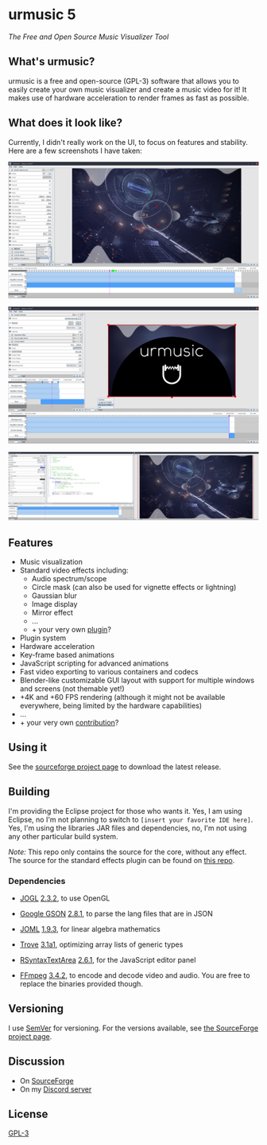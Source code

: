 # urmusic 5
_The Free and Open Source Music Visualizer Tool_

## What's urmusic?
urmusic is a free and open-source (GPL-3) software that allows you to easily create your own music visualizer and create a music video for it! It makes use of hardware acceleration to render frames as fast as possible.

## What does it look like?
Currently, I didn't really work on the UI, to focus on features and stability. Here are a few screenshots I have taken:

![urmusic5 - Default layout](/screenshots/urmusic5-default_view.png "Default layout")

![urmusic5 - Custom layout](/screenshots/urmusic5-custom_view.png "Custom layout")

![urmusic5 - Custom layout with multiple windows and JavaScript panel](/screenshots/urmusic5-custom_double_view_scripting.png "Custom layout with multiple windows and JavaScript panel")

## Features
- Music visualization
- Standard video effects including:
  - Audio spectrum/scope
  - Circle mask (can also be used for vignette effects or lightning)
  - Gaussian blur
  - Image display
  - Mirror effect
  - ...
  - \+ your very own [plugin](https://gitlab.com/nasso/urmusic5-core/wikis/Making-a-plugin)?
- Plugin system
- Hardware acceleration
- Key-frame based animations
- JavaScript scripting for advanced animations
- Fast video exporting to various containers and codecs
- Blender-like customizable GUI layout with support for multiple windows and screens (not themable yet!)
- +4K and +60 FPS rendering (although it might not be available everywhere, being limited by the hardware capabilities)
- ...
- \+ your very own [contribution](https://gitlab.com/nasso/urmusic5-core/blob/master/CONTRIBUTING.md#core)?

## Using it
See the [sourceforge project page](https://sourceforge.net/projects/urmusic5/) to download the latest release.

## Building
I'm providing the Eclipse project for those who wants it. Yes, I am using Eclipse, no I'm not planning to switch to `[insert your favorite IDE here]`. Yes, I'm using the libraries JAR files and dependencies, no, I'm not using any other particular build system.

_Note:_ This repo only contains the source for the core, without any effect. The source for the standard effects plugin can be found on [this repo](https://gitlab.com/nasso/urmusic5-plugin-stdfx).

### Dependencies
- [JOGL](http://jogamp.org/jogl/www) [2.3.2](http://jogamp.org/wiki/index.php/Release_2.3.2), to use OpenGL
- [Google GSON](https://github.com/google/gson) [2.8.1](https://github.com/google/gson/releases/tag/gson-parent-2.8.1), to parse the lang files that are in JSON
- [JOML](https://joml-ci.github.io/JOML) [1.9.3](https://github.com/JOML-CI/JOML/releases/tag/1.9.3), for linear algebra mathematics
- [Trove](https://bitbucket.org/trove4j/trove) [3.1a1](https://bitbucket.org/trove4j/trove/downloads/?tab=downloads), optimizing array lists of generic types
- [RSyntaxTextArea](https://github.com/bobbylight/RSyntaxTextArea) [2.6.1](https://github.com/bobbylight/RSyntaxTextArea/releases/tag/2.6.1), for the JavaScript editor panel

- [FFmpeg](http://ffmpeg.org) [3.4.2](http://ffmpeg.org/download.html#release_3.4), to encode and decode video and audio. You are free to replace the binaries provided though.

## Versioning
I use [SemVer](http://semver.org/) for versioning. For the versions available, see [the SourceForge project page](https://sourceforge.net/projects/urmusic5/files).

## Discussion
- On [SourceForge](https://sourceforge.net/p/urmusic5/discussion/)
- On my [Discord server](https://discord.gg/tugNkYT)

## License
[GPL-3](https://gitlab.com/nasso/urmusic5-core/blob/master/LICENSE.txt)
